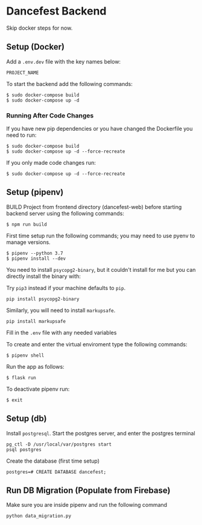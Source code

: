 # Dancefest Backend

Skip docker steps for now.

## Setup (Docker)

Add a `.env.dev` file with the key names below:
```
PROJECT_NAME
```

To start the backend add the following commands:

```
$ sudo docker-compose build
$ sudo docker-compose up -d
```

### Running After Code Changes

If you have new pip dependencies or you have changed the Dockerfile you need to run:
```
$ sudo docker-compose build
$ sudo docker-compose up -d --force-recreate
```

If you only made code changes run:
```
$ sudo docker-compose up -d --force-recreate
```

## Setup (pipenv)

BUILD Project from frontend directory (dancefest-web) before starting backend server using the following commands:
```
$ npm run build
```

First time setup run the following commands; you may need to use pyenv to manage versions.
```
$ pipenv --python 3.7
$ pipenv install --dev
```

You need to install `psycopg2-binary`, but it couldn't install for me but you can directly install the binary with:

Try `pip3` instead if your machine defaults to `pip`.

```
pip install psycopg2-binary
```

Similarly, you will need to install `markupsafe`.  

```
pip install markupsafe
```

Fill in the `.env` file with any needed variables

To create and enter the virtual enviroment type the following commands:
```
$ pipenv shell
```

Run the app as follows:
```
$ flask run
```

To deactivate pipenv run:
```
$ exit
```

## Setup (db)

Install `postgresql`. Start the postgres server, and enter the postgres terminal

```
pg_ctl -D /usr/local/var/postgres start
psql postgres
```

Create the database (first time setup)

```
postgres=# CREATE DATABASE dancefest;
```

## Run DB Migration (Populate from Firebase)

Make sure you are inside pipenv and run the following command
```
python data_migration.py
```
